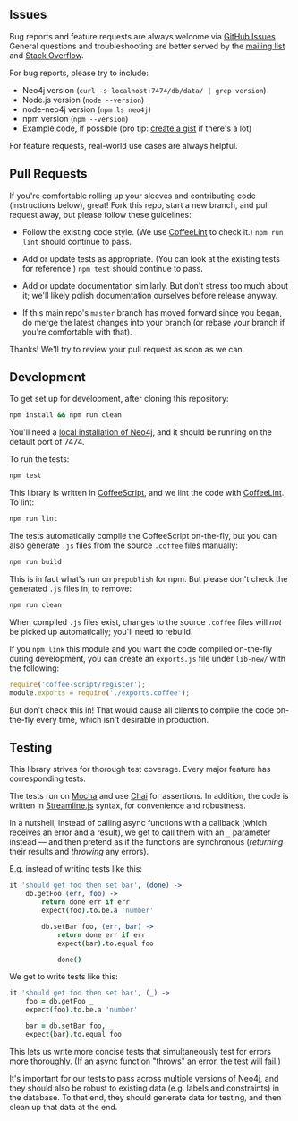 ## Issues

Bug reports and feature requests are always welcome via [GitHub Issues](https://github.com/thingdom/node-neo4j/issues). General questions and troubleshooting are better served by the [mailing list](https://groups.google.com/group/node-neo4j) and [Stack Overflow](http://stackoverflow.com/questions/ask?tags=node.js,neo4j).

For bug reports, please try to include:

- Neo4j version (`curl -s localhost:7474/db/data/ | grep version`)
- Node.js version (`node --version`)
- node-neo4j version (`npm ls neo4j`)
- npm version (`npm --version`)
- Example code, if possible (pro tip: [create a gist](https://gist.github.com/) if there's a lot)

For feature requests, real-world use cases are always helpful.


## Pull Requests

If you're comfortable rolling up your sleeves and contributing code (instructions below), great! Fork this repo, start a new branch, and pull request away, but please follow these guidelines:

- Follow the existing code style. (We use [CoffeeLint](http://coffeelint.org/) to check it.) `npm run lint` should continue to pass.

- Add or update tests as appropriate. (You can look at the existing tests for reference.) `npm test` should continue to pass.

- Add or update documentation similarly. But don't stress too much about it; we'll likely polish documentation ourselves before release anyway.

- If this main repo's `master` branch has moved forward since you began, do merge the latest changes into your branch (or rebase your branch if you're comfortable with that).

Thanks! We'll try to review your pull request as soon as we can.


## Development

To get set up for development, after cloning this repository:

```sh
npm install && npm run clean
```

You'll need a [local installation of Neo4j](http://neo4j.org/download), and it should be running on the default port of 7474.

To run the tests:

```sh
npm test
```

This library is written in [CoffeeScript](http://coffeescript.org/), and we lint the code with [CoffeeLint](http://coffeelint.org/). To lint:

```sh
npm run lint
```

The tests automatically compile the CoffeeScript on-the-fly, but you can also generate `.js` files from the source `.coffee` files manually:

```sh
npm run build
```

This is in fact what's run on `prepublish` for npm. But please don't check the generated `.js` files in; to remove:

```sh
npm run clean
```

When compiled `.js` files exist, changes to the source `.coffee` files will *not* be picked up automatically; you'll need to rebuild.

If you `npm link` this module and you want the code compiled on-the-fly during development, you can create an `exports.js` file under `lib-new/` with the following:

```js
require('coffee-script/register');
module.exports = require('./exports.coffee');
```

But don't check this in! That would cause all clients to compile the code on-the-fly every time, which isn't desirable in production.


## Testing

This library strives for thorough test coverage. Every major feature has corresponding tests.

The tests run on [Mocha](http://mochajs.org/) and use [Chai](http://chaijs.com/) for assertions. In addition, the code is written in [Streamline.js](https://github.com/Sage/streamlinejs) syntax, for convenience and robustness.

In a nutshell, instead of calling async functions with a callback (which receives an error and a result), we get to call them with an `_` parameter instead — and then pretend as if the functions are synchronous (*returning* their results and *throwing* any errors).

E.g. instead of writing tests like this:

```coffee
it 'should get foo then set bar', (done) ->
    db.getFoo (err, foo) ->
        return done err if err
        expect(foo).to.be.a 'number'

        db.setBar foo, (err, bar) ->
            return done err if err
            expect(bar).to.equal foo

            done()
```

We get to write tests like this:

```coffee
it 'should get foo then set bar', (_) ->
    foo = db.getFoo _
    expect(foo).to.be.a 'number'

    bar = db.setBar foo, _
    expect(bar).to.equal foo
```

This lets us write more concise tests that simultaneously test for errors more thoroughly. (If an async function "throws" an error, the test will fail.)

It's important for our tests to pass across multiple versions of Neo4j, and they should also be robust to existing data (e.g. labels and constraints) in the database. To that end, they should generate data for testing, and then clean up that data at the end.

